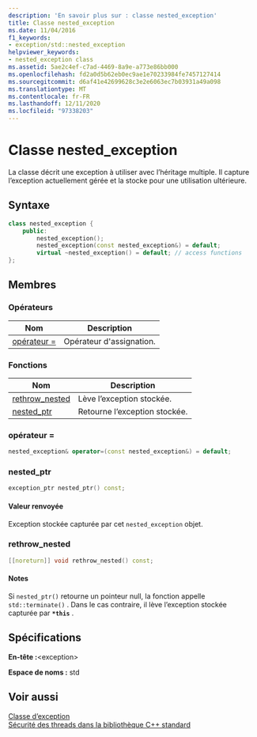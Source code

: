 ```yaml
---
description: 'En savoir plus sur : classe nested_exception'
title: Classe nested_exception
ms.date: 11/04/2016
f1_keywords:
- exception/std::nested_exception
helpviewer_keywords:
- nested_exception class
ms.assetid: 5ae2c4ef-c7ad-4469-8a9e-a773e86bb000
ms.openlocfilehash: fd2a0d5b62eb0ec9ae1e70233984fe7457127414
ms.sourcegitcommit: d6af41e42699628c3e2e6063ec7b03931a49a098
ms.translationtype: MT
ms.contentlocale: fr-FR
ms.lasthandoff: 12/11/2020
ms.locfileid: "97338203"
---
```

# <a name="nested_exception-class"></a>Classe nested_exception

La classe décrit une exception à utiliser avec l’héritage multiple. Il capture l’exception actuellement gérée et la stocke pour une utilisation ultérieure.

## <a name="syntax"></a>Syntaxe

```cpp
class nested_exception {
    public:
        nested_exception();
        nested_exception(const nested_exception&) = default;
        virtual ~nested_exception() = default; // access functions
};
```

## <a name="members"></a>Membres

### <a name="operators"></a>Opérateurs

|Nom|Description|
|-|-|
|[opérateur =](#op_as)|Opérateur d'assignation.|

### <a name="functions"></a>Fonctions

|Nom|Description|
|-|-|
|[rethrow_nested](#rethrow_nested)|Lève l’exception stockée.|
|[nested_ptr](#nested_ptr)|Retourne l’exception stockée.|

### <a name="operator"></a><a name="op_as"></a> opérateur =

```cpp
nested_exception& operator=(const nested_exception&) = default;
```

### <a name="nested_ptr"></a><a name="nested_ptr"></a> nested_ptr

```cpp
exception_ptr nested_ptr() const;
```

#### <a name="return-value"></a>Valeur renvoyée

Exception stockée capturée par cet `nested_exception` objet.

### <a name="rethrow_nested"></a><a name="rethrow_nested"></a> rethrow_nested

```cpp
[[noreturn]] void rethrow_nested() const;
```

#### <a name="remarks"></a>Notes

Si `nested_ptr()` retourne un pointeur null, la fonction appelle `std::terminate()` . Dans le cas contraire, il lève l’exception stockée capturée par **`*this`** .

## <a name="requirements"></a>Spécifications

**En-tête :**\<exception>

**Espace de noms :** std

## <a name="see-also"></a>Voir aussi

[Classe d’exception](../standard-library/exception-class.md)\
[Sécurité des threads dans la bibliothèque C++ standard](../standard-library/thread-safety-in-the-cpp-standard-library.md)
